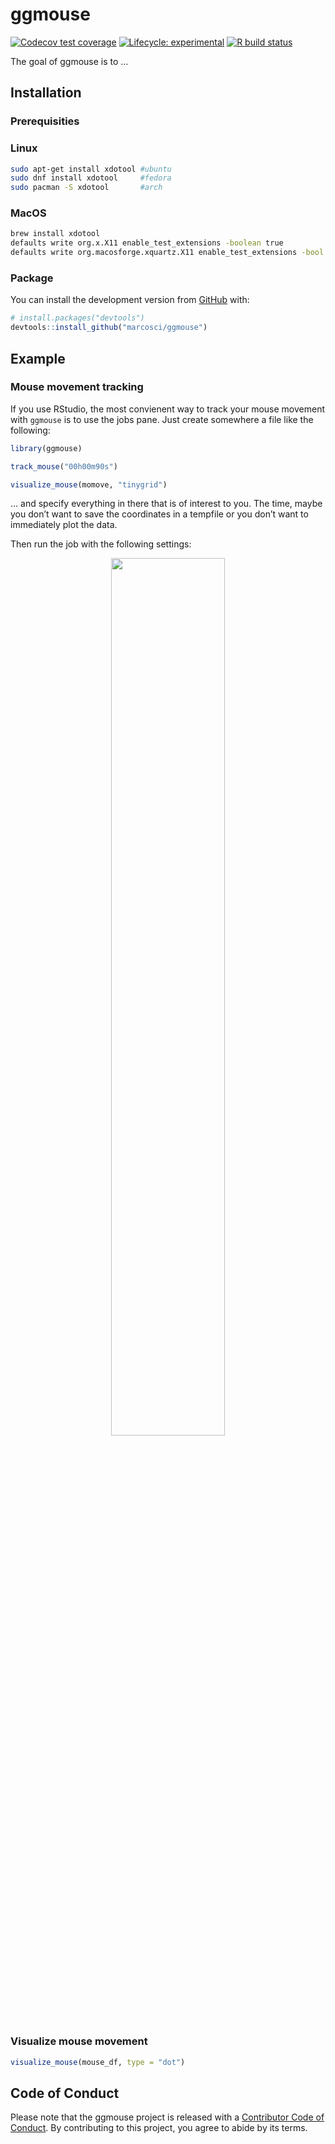 
<!-- README.md is generated from README.Rmd. Please edit that file -->

# ggmouse

<!-- badges: start -->

[![Codecov test
coverage](https://codecov.io/gh/marcosci/ggmouse/branch/master/graph/badge.svg)](https://codecov.io/gh/marcosci/ggmouse?branch=master)
[![Lifecycle:
experimental](https://img.shields.io/badge/lifecycle-experimental-orange.svg)](https://www.tidyverse.org/lifecycle/#experimental)
[![R build
status](https://github.com/marcosci/ggmouse/workflows/R-CMD-check/badge.svg)](https://github.com/marcosci/ggmouse/actions)
<!-- badges: end -->

The goal of ggmouse is to …

## Installation

### Prerequisities

### Linux

``` bash
sudo apt-get install xdotool #ubuntu
sudo dnf install xdotool     #fedora
sudo pacman -S xdotool       #arch
```

### MacOS

``` bash
brew install xdotool
defaults write org.x.X11 enable_test_extensions -boolean true  
defaults write org.macosforge.xquartz.X11 enable_test_extensions -bool yes   
```

### Package

You can install the development version from
[GitHub](https://github.com/) with:

``` r
# install.packages("devtools")
devtools::install_github("marcosci/ggmouse")
```

## Example

### Mouse movement tracking

If you use RStudio, the most convienent way to track your mouse movement
with `ggmouse` is to use the jobs pane. Just create somewhere a file
like the following:

``` r
library(ggmouse)

track_mouse("00h00m90s")

visualize_mouse(momove, "tinygrid")
```

… and specify everything in there that is of interest to you. The time,
maybe you don’t want to save the coordinates in a tempfile or you don’t
want to immediately plot the data.

Then run the job with the following settings:

<center>
<img src="https://raw.githubusercontent.com/marcosci/ggmouse/main/vignettes/job.png?token=ACS4PPQQKRGDB6EMRG3UDRC73ZGKK" style="width:60%" />
</center>

### Visualize mouse movement

``` r
visualize_mouse(mouse_df, type = "dot")
```

## Code of Conduct

Please note that the ggmouse project is released with a [Contributor
Code of
Conduct](https://contributor-covenant.org/version/2/0/CODE_OF_CONDUCT.html).
By contributing to this project, you agree to abide by its terms.
